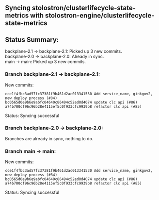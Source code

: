 ## Syncing stolostron/clusterlifecycle-state-metrics with stolostron-engine/clusterlifecycle-state-metrics

## Status Summary:

backplane-2.1 -> backplane-2.1: Picked up 3 new commits.  
backplane-2.0 -> backplane-2.0: Already in sync.  
main -> main: Picked up 3 new commits.  

### Branch backplane-2.1 -> backplane-2.1:

New commits:

```
cce1f4fbc3ad57fc37381f9b461d2ac013341530 Add service_name, ginkgov2, new deploy process (#84)
bc0565d0e9b6e9abfc04640c86494c52ed0d4074 update clc api (#86)
a74b700cf96c96b28e4115ef5c0f933cfc9939b8 refactor clc api (#85)
```

Status: Syncing successful

### Branch backplane-2.0 -> backplane-2.0:

Branches are already in sync, nothing to do.

### Branch main -> main:

New commits:

```
cce1f4fbc3ad57fc37381f9b461d2ac013341530 Add service_name, ginkgov2, new deploy process (#84)
bc0565d0e9b6e9abfc04640c86494c52ed0d4074 update clc api (#86)
a74b700cf96c96b28e4115ef5c0f933cfc9939b8 refactor clc api (#85)
```

Status: Syncing successful
